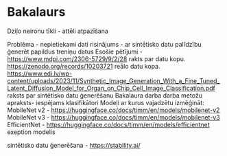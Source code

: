 # Bakalaurs
Dziļo neironu tīkli - attēli atpazīšana

Problēma - nepietiekami dati
risinājums - ar sintētisko datu palīdzību ģenerēt papildus treniņu datus
Esošie pētījumi -
    https://www.mdpi.com/2306-5729/9/2/28 rakts par datu kopu.
    https://zenodo.org/records/10203721 reālo datu kopa.
    https://www.edi.lv/wp-content/uploads/2023/11/Synthetic_Image_Generation_With_a_Fine_Tuned_Latent_Diffusion_Model_for_Organ_on_Chip_Cell_Image_Classification.pdf raksts par sintētisko datu ģenerēšanu
Bakalaura darba darba metožu apraksts- iespējams klasifikātori
Modeļi ar kurus vajadzētu izmēģināt:
    MobileNet v2 - https://huggingface.co/docs/timm/en/models/mobilenet-v2
    MobileNet v3 - https://huggingface.co/docs/timm/en/models/mobilenet-v3
    EfficientNet - https://huggingface.co/docs/timm/en/models/efficientnet
    exeption modelis

sintētisko datu ģenerēšana - https://stability.ai/ 

